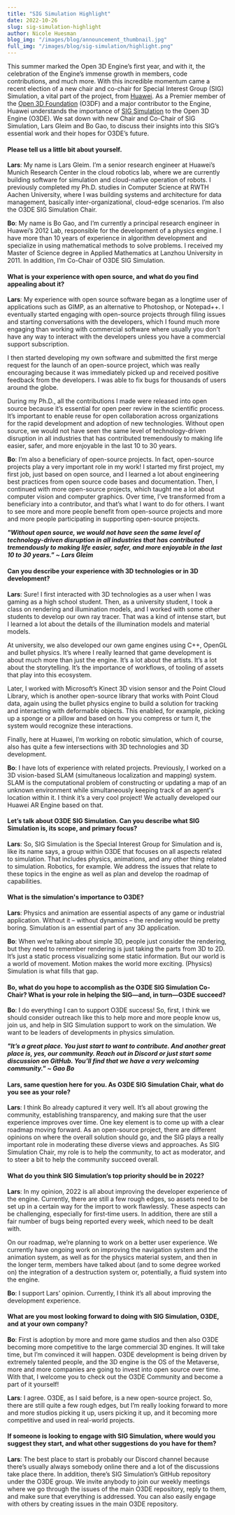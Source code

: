 ```yaml
---
title: "SIG Simulation Highlight"
date: 2022-10-26
slug: sig-simulation-highlight
author: Nicole Huesman
blog_img: "/images/blog/announcement_thumbnail.jpg"
full_img: "/images/blog/sig-simulation/highlight.png"
---
```


This summer marked the Open 3D Engine’s first year, and with it, the celebration of the Engine’s immense growth in members, code contributions, and much more. With this incredible momentum came a recent election of a new chair and co-chair for Special Interest Group (SIG) Simulation, a vital part of the project, from [Huawei](https://www.huawei.com/). As a Premier member of the [Open 3D Foundation](https://o3d.foundation/) (O3DF) and a major contributor to the Engine, Huawei understands the importance of [SIG Simulation](https://github.com/o3de/sig-simulation) to the Open 3D Engine (O3DE). We sat down with new Chair and Co-Chair of SIG Simulation, Lars Gleim and Bo Gao, to discuss their insights into this SIG’s essential work and their hopes for O3DE’s future.

#### Please tell us a little bit about yourself.

**Lars**: My name is Lars Gleim. I’m a senior research engineer at Huawei’s Munich Research Center in the cloud robotics lab, where we are currently building software for simulation and cloud-native operation of robots. I previously completed my Ph.D. studies in Computer Science at RWTH Aachen University, where I was building systems and architecture for data management, basically inter-organizational, cloud-edge scenarios. I’m also the O3DE SIG Simulation Chair.

**Bo**: My name is Bo Gao, and I’m currently a principal research engineer in Huawei’s 2012 Lab, responsible for the development of a physics engine. I have more than 10 years of experience in algorithm development and specialize in using mathematical methods to solve problems. I received my Master of Science degree in Applied Mathematics at Lanzhou University in 2011. In addition, I’m Co-Chair of O3DE SIG Simulation.

#### What is your experience with open source, and what do you find appealing about it? 

**Lars**: My experience with open source software began as a longtime user of applications such as GIMP, as an alternative to Photoshop, or Notepad++. I eventually started engaging with open-source projects through filing issues and starting conversations with the developers, which I found much more engaging than working with commercial software where usually you don’t have any way to interact with the developers unless you have a commercial support subscription. 

I then started developing my own software and submitted the first merge request for the launch of an open-source project, which was really encouraging because it was immediately picked up and received positive feedback from the developers. I was able to fix bugs for thousands of users around the globe.

During my Ph.D., all the contributions I made were released into open source because it’s essential for open peer review in the scientific process. It’s important to enable reuse for open collaboration across organizations for the rapid development and adoption of new technologies. Without open source, we would not have seen the same level of technology-driven disruption in all industries that has contributed tremendously to making life easier, safer, and more enjoyable in the last 10 to 30 years.

**Bo**: I’m also a beneficiary of open-source projects. In fact, open-source projects play a very important role in my work! I started my first project, my first job, just based on open source, and I learned a lot about engineering best practices from open source code bases and documentation. Then, I continued with more open-source projects, which taught me a lot about computer vision and computer graphics. Over time, I’ve transformed from a beneficiary into a contributor, and that’s what I want to do for others. I want to see more and more people benefit from open-source projects and more and more people participating in supporting open-source projects. 

***"Without open source, we would not have seen the same level of technology-driven disruption in all industries that has contributed tremendously to making life easier, safer, and more enjoyable in the last 10 to 30 years."
~ Lars Gleim***

#### Can you describe your experience with 3D technologies or in 3D development? 

**Lars**: Sure! I first interacted with 3D technologies as a user when I was gaming as a high school student. Then, as a university student, I took a class on rendering and illumination models, and I worked with some other students to develop our own ray tracer. That was a kind of intense start, but I learned a lot about the details of the illumination models and material models. 

At university, we also developed our own game engines using C++, OpenGL and bullet physics. It’s where I really learned that game development is about much more than just the engine. It’s a lot about the artists. It’s a lot about the storytelling. It’s the importance of workflows, of tooling of assets that play into this ecosystem. 

Later, I worked with Microsoft’s Kinect 3D vision sensor and the Point Cloud Library, which is another open-source library that works with Point Cloud data, again using the bullet physics engine to build a solution for tracking and interacting with deformable objects. This enabled, for example, picking up a sponge or a pillow and based on how you compress or turn it, the system would recognize these interactions. 

Finally, here at Huawei, I’m working on robotic simulation, which of course, also has quite a few intersections with 3D technologies and 3D development.

**Bo**: I have lots of experience with related projects. Previously, I worked on a 3D vision-based SLAM (simultaneous localization and mapping) system. SLAM is the computational problem of constructing or updating a map of an unknown environment while simultaneously keeping track of an agent's location within it. I think it’s a very cool project! We actually developed our Huawei AR Engine based on that.

#### Let’s talk about O3DE SIG Simulation. Can you describe what SIG Simulation is, its scope, and primary focus?

**Lars**: So, SIG Simulation is the Special Interest Group for Simulation and is, like its name says, a group within O3DE that focuses on all aspects related to simulation. That includes physics, animations, and any other thing related to simulation. Robotics, for example. We address the issues that relate to these topics in the engine as well as plan and develop the roadmap of capabilities.

#### What is the simulation's importance to O3DE? 

**Lars**: Physics and animation are essential aspects of any game or industrial application. Without it – without dynamics – the rendering would be pretty boring. Simulation is an essential part of any 3D application. 

**Bo**: When we’re talking about simple 3D, people just consider the rendering, but they need to remember rendering is just taking the parts from 3D to 2D. It’s just a static process visualizing some static information. But our world is a world of movement. Motion makes the world more exciting. (Physics) Simulation is what fills that gap.

#### Bo, what do you hope to accomplish as the O3DE SIG Simulation Co-Chair? What is your role in helping the SIG—and, in turn—O3DE succeed?

**Bo**: I do everything I can to support O3DE success! So, first, I think we should consider outreach like this to help more and more people know us, join us, and help in SIG Simulation support to work on the simulation. We want to be leaders of developments in physics simulation. 

***"It’s a great place. You just start to want to contribute. And another great place is, yes, our community. Reach out in Discord or just start some discussion on GitHub. You’ll find that we have a very welcoming community." 
~ Gao Bo***

#### Lars, same question here for you. As O3DE SIG Simulation Chair, what do you see as your role?

**Lars**: I think Bo already captured it very well. It’s all about growing the community, establishing transparency, and making sure that the user experience improves over time. One key element is to come up with a clear roadmap moving forward. As an open-source project, there are different opinions on where the overall solution should go, and the SIG plays a really important role in moderating these diverse views and approaches. As SIG Simulation Chair, my role is to help the community, to act as moderator, and to steer a bit to help the community succeed overall. 

#### What do you think SIG Simulation’s top priority should be in 2022?

**Lars**: In my opinion, 2022 is all about improving the developer experience of the engine. Currently, there are still a few rough edges, so assets need to be set up in a certain way for the import to work flawlessly. These aspects can be challenging, especially for first-time users. In addition, there are still a fair number of bugs being reported every week, which need to be dealt with. 

On our roadmap, we’re planning to work on a better user experience. We currently have ongoing work on improving the navigation system and the animation system, as well as for the physics material system, and then in the longer term, members have talked about (and to some degree worked on) the integration of a destruction system or, potentially, a fluid system into the engine. 

**Bo**: I support Lars’ opinion. Currently, I think it’s all about improving the development experience.

#### What are you most looking forward to doing with SIG Simulation, O3DE, and at your own company?

**Bo**: First is adoption by more and more game studios and then also O3DE becoming more competitive to the large commercial 3D engines. It will take time, but I’m convinced it will happen. O3DE development is being driven by extremely talented people, and the 3D engine is the OS of the Metaverse, more and more companies are going to invest into open source over time. With that, I welcome you to check out the O3DE Community and become a part of it yourself!

**Lars**: I agree. O3DE, as I said before, is a new open-source project. So, there are still quite a few rough edges, but I’m really looking forward to more and more studios picking it up, users picking it up, and it becoming more competitive and used in real-world projects.

#### If someone is looking to engage with SIG Simulation, where would you suggest they start, and what other suggestions do you have for them?

**Lars**: The best place to start is probably our Discord channel because there’s usually always somebody online there and a lot of the discussions take place there. In addition, there’s SIG Simulation’s GitHub repository under the O3DE group. We invite anybody to join our weekly meetings where we go through the issues of the main O3DE repository, reply to them, and make sure that everything is addressed. You can also easily engage with others by creating issues in the main O3DE repository. 
